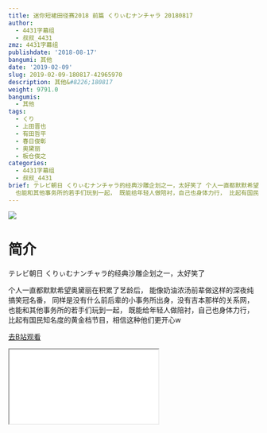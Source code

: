 ```yaml
---
title: 迷你短裙田径赛2018 前篇 くりぃむナンチャラ 20180817
author:
  - 4431字幕组
  - 叔叔_4431
zmz: 4431字幕组
publishdate: '2018-08-17'
bangumi: 其他
date: '2019-02-09'
slug: 2019-02-09-180817-42965970
description: 其他&#8226;180817
weight: 9791.0
bangumis:
  - 其他
tags:
  - くり
  - 上田晋也
  - 有田哲平
  - 春日俊彰
  - 奥黛丽
  - 板仓俊之
categories:
  - 4431字幕组
  - 叔叔_4431
brief: テレビ朝日 くりぃむナンチャラ的经典沙雕企划之一，太好笑了 个人一直都默默希望奥黛丽在积累了艺龄后， 能像奶油浓汤前辈做这样的深夜纯搞笑冠名番， 同样是没有什么前后辈的小事务所出身，没有吉本那样的关系网，
  也能和其他事务所的若手们玩到一起， 既能给年轻人做陪衬，自己也身体力行， 比起有国民知名度的黄金档节目，相信这种他们更开心w
---
```

![](https://i.imgur.com/qjzYEfs.jpg)
# 简介  
テレビ朝日
くりぃむナンチャラ的经典沙雕企划之一，太好笑了

个人一直都默默希望奥黛丽在积累了艺龄后，
能像奶油浓汤前辈做这样的深夜纯搞笑冠名番，
同样是没有什么前后辈的小事务所出身，没有吉本那样的关系网，
也能和其他事务所的若手们玩到一起，
既能给年轻人做陪衬，自己也身体力行，
比起有国民知名度的黄金档节目，相信这种他们更开心w  

[去B站观看](https://www.bilibili.com/video/av42965970/)
<div class ="resp-container"><iframe class="testiframe" src="//player.bilibili.com/player.html?aid=42965970"", scrolling="no", allowfullscreen="true" > </iframe></div> 
